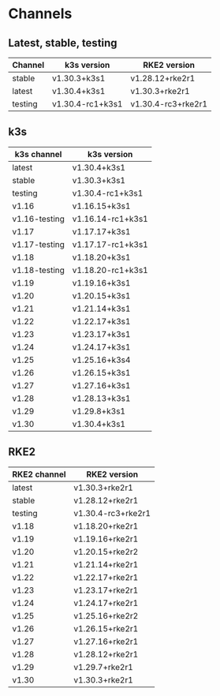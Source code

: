 # Channels

## Latest, stable, testing

| Channel | k3s version | RKE2 version |
| ------- | ----------- | ------------ |
stable|v1.30.3+k3s1|v1.28.12+rke2r1
latest|v1.30.4+k3s1|v1.30.3+rke2r1
testing|v1.30.4-rc1+k3s1|v1.30.4-rc3+rke2r1

## k3s

| k3s channel | k3s version |
| ----------- | ----------- |
| latest | v1.30.4+k3s1 |
| stable | v1.30.3+k3s1 |
| testing | v1.30.4-rc1+k3s1 |
| v1.16 | v1.16.15+k3s1 |
| v1.16-testing | v1.16.14-rc1+k3s1 |
| v1.17 | v1.17.17+k3s1 |
| v1.17-testing | v1.17.17-rc1+k3s1 |
| v1.18 | v1.18.20+k3s1 |
| v1.18-testing | v1.18.20-rc1+k3s1 |
| v1.19 | v1.19.16+k3s1 |
| v1.20 | v1.20.15+k3s1 |
| v1.21 | v1.21.14+k3s1 |
| v1.22 | v1.22.17+k3s1 |
| v1.23 | v1.23.17+k3s1 |
| v1.24 | v1.24.17+k3s1 |
| v1.25 | v1.25.16+k3s4 |
| v1.26 | v1.26.15+k3s1 |
| v1.27 | v1.27.16+k3s1 |
| v1.28 | v1.28.13+k3s1 |
| v1.29 | v1.29.8+k3s1 |
| v1.30 | v1.30.4+k3s1 |

## RKE2

| RKE2 channel | RKE2 version |
| ------------ | ----------- |
| latest | v1.30.3+rke2r1 |
| stable | v1.28.12+rke2r1 |
| testing | v1.30.4-rc3+rke2r1 |
| v1.18 | v1.18.20+rke2r1 |
| v1.19 | v1.19.16+rke2r1 |
| v1.20 | v1.20.15+rke2r2 |
| v1.21 | v1.21.14+rke2r1 |
| v1.22 | v1.22.17+rke2r1 |
| v1.23 | v1.23.17+rke2r1 |
| v1.24 | v1.24.17+rke2r1 |
| v1.25 | v1.25.16+rke2r2 |
| v1.26 | v1.26.15+rke2r1 |
| v1.27 | v1.27.16+rke2r1 |
| v1.28 | v1.28.12+rke2r1 |
| v1.29 | v1.29.7+rke2r1 |
| v1.30 | v1.30.3+rke2r1 |
